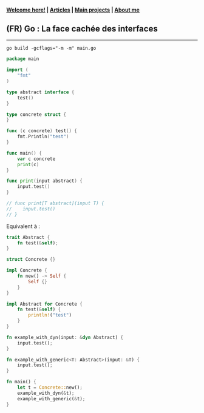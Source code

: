 #### [Welcome here!](https://vpenando.github.io) | [Articles](https://vpenando.github.io/articles.html) | [Main projects](https://vpenando.github.io/projects.html) | [About me](https://vpenando.github.io/about.html)

## (FR) Go : La face cachée des interfaces

---

`go build -gcflags="-m -m" main.go`

```go
package main

import (
    "fmt"
)

type abstract interface {
    test()
}

type concrete struct {
}

func (c concrete) test() {
    fmt.Println("test")
}

func main() {
    var c concrete
    print(c)
}

func print(input abstract) {
    input.test()
}

// func print[T abstract](input T) {
//    input.test()
// }
```

Equivalent à :
```rust
trait Abstract {
    fn test(&self);
}

struct Concrete {}

impl Concrete {
    fn new() -> Self {
        Self {}
    }
}

impl Abstract for Concrete {
    fn test(&self) {
        println!("test")
    }
}

fn example_with_dyn(input: &dyn Abstract) {
    input.test();
}

fn example_with_generic<T: Abstract>(input: &T) {
    input.test();
}

fn main() {
    let t = Concrete::new();
    example_with_dyn(&t);
    example_with_generic(&t);
}

```
